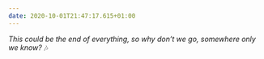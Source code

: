 ```yaml
---
date: 2020-10-01T21:47:17.615+01:00
---
```

_This could be the end of everything, so why don’t we go, somewhere only we know?_ 🎶
